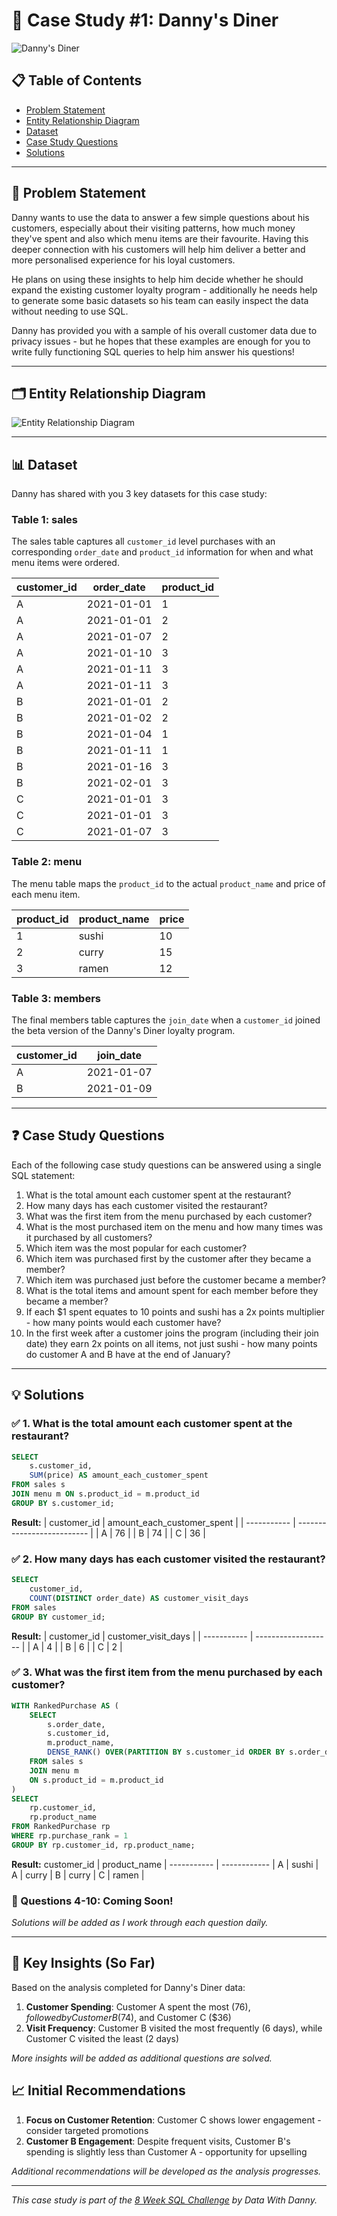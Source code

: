 # 🍜 Case Study #1: Danny's Diner

![Danny's Diner](https://github.com/pawanU03/dannys-diner-sql-case-study/blob/main/dannys_diner.png)

## 📋 Table of Contents
- [Problem Statement](#problem-statement)
- [Entity Relationship Diagram](#entity-relationship-diagram)
- [Dataset](#dataset)
- [Case Study Questions](#case-study-questions)
- [Solutions](#solutions)

---

## 🎯 Problem Statement

Danny wants to use the data to answer a few simple questions about his customers, especially about their visiting patterns, how much money they've spent and also which menu items are their favourite. Having this deeper connection with his customers will help him deliver a better and more personalised experience for his loyal customers.

He plans on using these insights to help him decide whether he should expand the existing customer loyalty program - additionally he needs help to generate some basic datasets so his team can easily inspect the data without needing to use SQL.

Danny has provided you with a sample of his overall customer data due to privacy issues - but he hopes that these examples are enough for you to write fully functioning SQL queries to help him answer his questions!

---

## 🗂️ Entity Relationship Diagram

![Entity Relationship Diagram](https://github.com/pawanU03/dannys-diner-sql-case-study/blob/main/Danny's%20Diner.png)

---

## 📊 Dataset

Danny has shared with you 3 key datasets for this case study:

### **Table 1: sales**
The sales table captures all `customer_id` level purchases with an corresponding `order_date` and `product_id` information for when and what menu items were ordered.

| customer_id | order_date | product_id |
| ----------- | ---------- | ---------- |
| A           | 2021-01-01 | 1          |
| A           | 2021-01-01 | 2          |
| A           | 2021-01-07 | 2          |
| A           | 2021-01-10 | 3          |
| A           | 2021-01-11 | 3          |
| A           | 2021-01-11 | 3          |
| B           | 2021-01-01 | 2          |
| B           | 2021-01-02 | 2          |
| B           | 2021-01-04 | 1          |
| B           | 2021-01-11 | 1          |
| B           | 2021-01-16 | 3          |
| B           | 2021-02-01 | 3          |
| C           | 2021-01-01 | 3          |
| C           | 2021-01-01 | 3          |
| C           | 2021-01-07 | 3          |

### **Table 2: menu**
The menu table maps the `product_id` to the actual `product_name` and price of each menu item.

| product_id | product_name | price |
| ---------- | ------------ | ----- |
| 1          | sushi        | 10    |
| 2          | curry        | 15    |
| 3          | ramen        | 12    |

### **Table 3: members**
The final members table captures the `join_date` when a `customer_id` joined the beta version of the Danny's Diner loyalty program.

| customer_id | join_date  |
| ----------- | ---------- |
| A           | 2021-01-07 |
| B           | 2021-01-09 |

---

## ❓ Case Study Questions

Each of the following case study questions can be answered using a single SQL statement:

1. What is the total amount each customer spent at the restaurant?
2. How many days has each customer visited the restaurant?
3. What was the first item from the menu purchased by each customer?
4. What is the most purchased item on the menu and how many times was it purchased by all customers?
5. Which item was the most popular for each customer?
6. Which item was purchased first by the customer after they became a member?
7. Which item was purchased just before the customer became a member?
8. What is the total items and amount spent for each member before they became a member?
9. If each $1 spent equates to 10 points and sushi has a 2x points multiplier - how many points would each customer have?
10. In the first week after a customer joins the program (including their join date) they earn 2x points on all items, not just sushi - how many points do customer A and B have at the end of January?

---

## 💡 Solutions

### ✅ 1. What is the total amount each customer spent at the restaurant?

```sql
SELECT 
    s.customer_id, 
    SUM(price) AS amount_each_customer_spent
FROM sales s
JOIN menu m ON s.product_id = m.product_id
GROUP BY s.customer_id;
```

**Result:**
| customer_id | amount_each_customer_spent |
| ----------- | -------------------------- |
| A           | 76                         |
| B           | 74                         |
| C           | 36                         |

### ✅ 2. How many days has each customer visited the restaurant?

```sql
SELECT
    customer_id,
    COUNT(DISTINCT order_date) AS customer_visit_days
FROM sales
GROUP BY customer_id;
```

**Result:**
| customer_id | customer_visit_days |
| ----------- | ------------------- |
| A           | 4                   |
| B           | 6                   |
| C           | 2                   |

### ✅ 3. What was the first item from the menu purchased by each customer?

```sql
WITH RankedPurchase AS (
	SELECT
		s.order_date,
		s.customer_id,
		m.product_name,
		DENSE_RANK() OVER(PARTITION BY s.customer_id ORDER BY s.order_date ASC) AS purchase_rank
	FROM sales s
	JOIN menu m
	ON s.product_id = m.product_id
)
SELECT
    rp.customer_id,
    rp.product_name
FROM RankedPurchase rp
WHERE rp.purchase_rank = 1
GROUP BY rp.customer_id, rp.product_name;
```

**Result:**
 customer_id | product_name |
 ----------- | ------------ |
 A           | sushi        |
 A           | curry        |
 B           | curry        |
 C           | ramen        |

### 🔄 Questions 4-10: Coming Soon!
*Solutions will be added as I work through each question daily.*

---

## 🎯 Key Insights (So Far)

Based on the analysis completed for Danny's Diner data:

1. **Customer Spending**: Customer A spent the most ($76), followed by Customer B ($74), and Customer C ($36)
2. **Visit Frequency**: Customer B visited the most frequently (6 days), while Customer C visited the least (2 days)

*More insights will be added as additional questions are solved.*

## 📈 Initial Recommendations

1. **Focus on Customer Retention**: Customer C shows lower engagement - consider targeted promotions
2. **Customer B Engagement**: Despite frequent visits, Customer B's spending is slightly less than Customer A - opportunity for upselling

*Additional recommendations will be developed as the analysis progresses.*

---

*This case study is part of the [8 Week SQL Challenge](https://8weeksqlchallenge.com/case-study-1/) by Data With Danny.*
